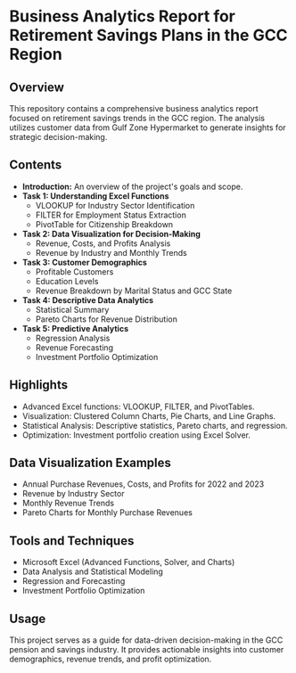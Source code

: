 # Business Analytics Report for Retirement Savings Plans in the GCC Region

## Overview
This repository contains a comprehensive business analytics report focused on retirement savings trends in the GCC region. The analysis utilizes customer data from Gulf Zone Hypermarket to generate insights for strategic decision-making.

## Contents
- **Introduction:** An overview of the project's goals and scope.
- **Task 1: Understanding Excel Functions**
  - VLOOKUP for Industry Sector Identification
  - FILTER for Employment Status Extraction
  - PivotTable for Citizenship Breakdown
- **Task 2: Data Visualization for Decision-Making**
  - Revenue, Costs, and Profits Analysis
  - Revenue by Industry and Monthly Trends
- **Task 3: Customer Demographics**
  - Profitable Customers
  - Education Levels
  - Revenue Breakdown by Marital Status and GCC State
- **Task 4: Descriptive Data Analytics**
  - Statistical Summary
  - Pareto Charts for Revenue Distribution
- **Task 5: Predictive Analytics**
  - Regression Analysis
  - Revenue Forecasting
  - Investment Portfolio Optimization

## Highlights
- Advanced Excel functions: VLOOKUP, FILTER, and PivotTables.
- Visualization: Clustered Column Charts, Pie Charts, and Line Graphs.
- Statistical Analysis: Descriptive statistics, Pareto charts, and regression.
- Optimization: Investment portfolio creation using Excel Solver.

## Data Visualization Examples
- Annual Purchase Revenues, Costs, and Profits for 2022 and 2023
[](images\Picture1.png)
- Revenue by Industry Sector 
[](images\Picture2.png)
- Monthly Revenue Trends 
[](images\Picture3.png)
- Pareto Charts for Monthly Purchase Revenues 
[](images\Picture8.png)

## Tools and Techniques
- Microsoft Excel (Advanced Functions, Solver, and Charts)
- Data Analysis and Statistical Modeling
- Regression and Forecasting
- Investment Portfolio Optimization

## Usage
This project serves as a guide for data-driven decision-making in the GCC pension and savings industry. It provides actionable insights into customer demographics, revenue trends, and profit optimization.
